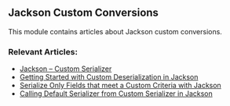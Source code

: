## Jackson Custom Conversions

This module contains articles about Jackson custom conversions.

### Relevant Articles:
- [Jackson – Custom Serializer](https://www.baeldung.com/jackson-custom-serialization)
- [Getting Started with Custom Deserialization in Jackson](https://www.baeldung.com/jackson-deserialization)
- [Serialize Only Fields that meet a Custom Criteria with Jackson](https://www.baeldung.com/jackson-serialize-field-custom-criteria)
- [Calling Default Serializer from Custom Serializer in Jackson](https://www.baeldung.com/jackson-call-default-serializer-from-custom-serializer)

